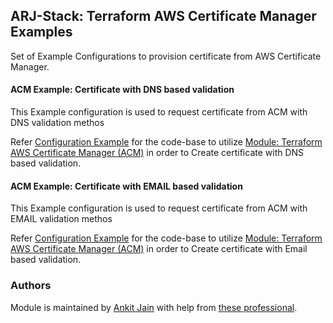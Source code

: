 ## ARJ-Stack: Terraform AWS Certificate Manager Examples

Set of Example Configurations to provision certificate from AWS Certificate Manager.

#### ACM Example: Certificate with DNS based validation

This Example configuration is used to request certificate from ACM with DNS validation methos

Refer [Configuration Example](https://github.com/ankit-jn/terraform-aws-examples/tree/main/aws-acm/acm-dns) for the code-base to utilize [Module: Terraform AWS Certificate Manager (ACM)](https://github.com/ankit-jn/terraform-aws-acm) in order to Create certificate with DNS based validation.

#### ACM Example: Certificate with EMAIL based validation

This Example configuration is used to request certificate from ACM with EMAIL validation methos

Refer [Configuration Example](https://github.com/ankit-jn/terraform-aws-examples/tree/main/aws-acm/acm-email) for the code-base to utilize [Module: Terraform AWS Certificate Manager (ACM)](https://github.com/ankit-jn/terraform-aws-acm) in order to Create certificate with Email based validation.

### Authors

Module is maintained by [Ankit Jain](https://github.com/ankit-jn) with help from [these professional](https://github.com/ankit-jn/terraform-aws-examples/graphs/contributors).